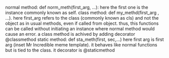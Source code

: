 normal method: def norm_meth(first_arg, ...): here the first one is the instance commonly known as self.
class method: def my_methd(first_arg , ...). here first_arg refers to the class (commonly known as cls) and not the object as in usual methods, even if called from object. thus, this functions can be called without initiating  an instance where normal method would cause an error. a class method is achived by adding decorator @classmethod
static method: def sta_meth(first, sec,...) here first arg is first arg (inset Mr Incredible meme template). it behaves like normal functions but is tied to the class. it decorator is @staticmethod
